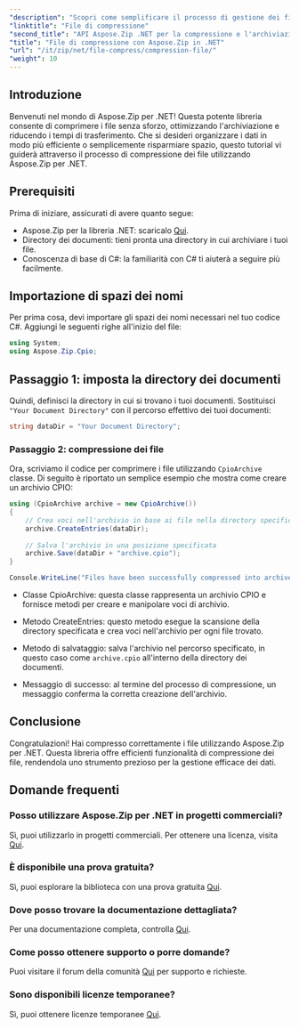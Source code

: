 ```yaml
---
"description": "Scopri come semplificare il processo di gestione dei file con Aspose.Zip per .NET. Questa guida dettagliata ti guiderà attraverso i passaggi per comprimere i file."
"linktitle": "File di compressione"
"second_title": "API Aspose.Zip .NET per la compressione e l'archiviazione dei file"
"title": "File di compressione con Aspose.Zip in .NET"
"url": "/it/zip/net/file-compress/compression-file/"
"weight": 10
---
```


## Introduzione

Benvenuti nel mondo di Aspose.Zip per .NET! Questa potente libreria consente di comprimere i file senza sforzo, ottimizzando l'archiviazione e riducendo i tempi di trasferimento. Che si desideri organizzare i dati in modo più efficiente o semplicemente risparmiare spazio, questo tutorial vi guiderà attraverso il processo di compressione dei file utilizzando Aspose.Zip per .NET.

## Prerequisiti

Prima di iniziare, assicurati di avere quanto segue:

- Aspose.Zip per la libreria .NET: scaricalo [Qui](https://releases.aspose.com/zip/net/).
- Directory dei documenti: tieni pronta una directory in cui archiviare i tuoi file.
- Conoscenza di base di C#: la familiarità con C# ti aiuterà a seguire più facilmente.

## Importazione di spazi dei nomi

Per prima cosa, devi importare gli spazi dei nomi necessari nel tuo codice C#. Aggiungi le seguenti righe all'inizio del file:

```csharp
using System;
using Aspose.Zip.Cpio;
```

## Passaggio 1: imposta la directory dei documenti

Quindi, definisci la directory in cui si trovano i tuoi documenti. Sostituisci `"Your Document Directory"` con il percorso effettivo dei tuoi documenti:

```csharp
string dataDir = "Your Document Directory";
```

### Passaggio 2: compressione dei file

Ora, scriviamo il codice per comprimere i file utilizzando `CpioArchive` classe. Di seguito è riportato un semplice esempio che mostra come creare un archivio CPIO:

```csharp
using (CpioArchive archive = new CpioArchive())
{
    // Crea voci nell'archivio in base ai file nella directory specificata
    archive.CreateEntries(dataDir);
    
    // Salva l'archivio in una posizione specificata
    archive.Save(dataDir + "archive.cpio");
}

Console.WriteLine("Files have been successfully compressed into archive.cpio!");
```

- Classe CpioArchive: questa classe rappresenta un archivio CPIO e fornisce metodi per creare e manipolare voci di archivio.
  
- Metodo CreateEntries: questo metodo esegue la scansione della directory specificata e crea voci nell'archivio per ogni file trovato.
  
- Metodo di salvataggio: salva l'archivio nel percorso specificato, in questo caso come `archive.cpio` all'interno della directory dei documenti.
  
- Messaggio di successo: al termine del processo di compressione, un messaggio conferma la corretta creazione dell'archivio.

## Conclusione

Congratulazioni! Hai compresso correttamente i file utilizzando Aspose.Zip per .NET. Questa libreria offre efficienti funzionalità di compressione dei file, rendendola uno strumento prezioso per la gestione efficace dei dati.

## Domande frequenti

### Posso utilizzare Aspose.Zip per .NET in progetti commerciali?
Sì, puoi utilizzarlo in progetti commerciali. Per ottenere una licenza, visita [Qui](https://purchase.conholdate.com/buy).

### È disponibile una prova gratuita?
Sì, puoi esplorare la biblioteca con una prova gratuita [Qui](https://releases.aspose.com/).

### Dove posso trovare la documentazione dettagliata?
Per una documentazione completa, controlla [Qui](https://reference.aspose.com/zip/net/).

### Come posso ottenere supporto o porre domande?
Puoi visitare il forum della comunità [Qui](https://forum.aspose.com/c/zip/37) per supporto e richieste.

### Sono disponibili licenze temporanee?
Sì, puoi ottenere licenze temporanee [Qui](https://purchase.conholdate.com/temporary-license/).